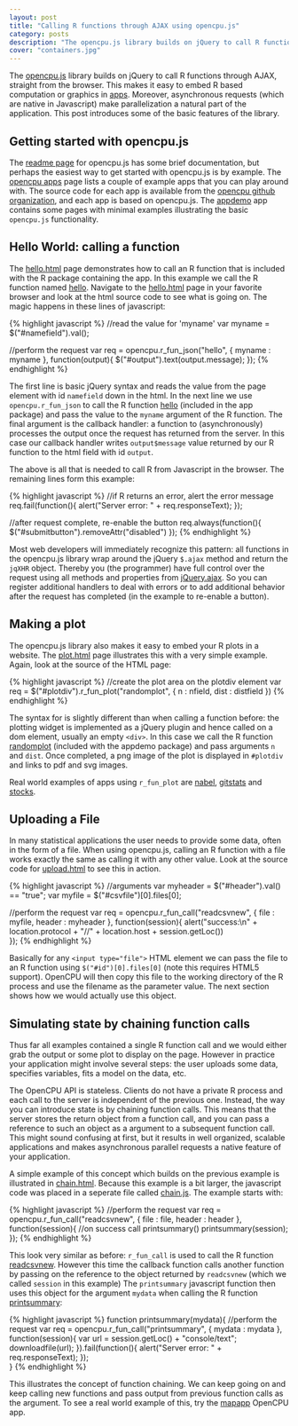 ```yaml
---
layout: post
title: "Calling R functions through AJAX using opencpu.js"
category: posts
description: "The opencpu.js library builds on jQuery to call R functions though AJAX, straight from the browser. This makes it easy to embed computation or graphics in apps."
cover: "containers.jpg"
---
```


The [opencpu.js](https://public.opencpu.org/jslib.html) library builds on jQuery to call R functions through AJAX, straight from the browser. This makes it easy to embed R based computation or graphics in [apps](https://public.opencpu.org/apps.html). Moreover, asynchronous requests (which are native in Javascript) make parallelization a natural part of the application. This post introduces some of the basic features of the library.

## Getting started with opencpu.js

The [readme page](https://github.com/jeroenooms/opencpu.js#readme) for opencpu.js has some brief documentation, but perhaps the easiest way to get started with opencpu.js is by example. The [opencpu apps](https://public.opencpu.org/apps.html) page lists a couple of example apps that you can play around with. The source code for each app is available from the [opencpu github organization](https://github.com/opencpu), and each app is based on opencpu.js. The [appdemo](https://public.opencpu.org/ocpu/library/appdemo/www/) app contains some pages with minimal examples illustrating the basic `opencpu.js` functionality.

## Hello World: calling a function

The [hello.html](https://public.opencpu.org/ocpu/library/appdemo/www/hello.html) page demonstrates how to call an R function that is included with the R package containing the app. In this example we call the R function named [hello](https://public.opencpu.org/ocpu/library/appdemo/R/hello). Navigate to the [hello.html](https://public.opencpu.org/ocpu/library/appdemo/www/hello.html) page in your favorite browser and look at the html source code to see what is going on. The magic happens in these lines of javascript:

{% highlight javascript %}
//read the value for 'myname'
var myname = $("#namefield").val();

//perform the request
var req = opencpu.r_fun_json("hello", {
  myname : myname
}, function(output){
  $("#output").text(output.message);
});
{% endhighlight %}

The first line is basic jQuery syntax and reads the value from the page element with id `namefield` down in the html. In the next line we use `opencpu.r_fun_json` to call the R function [hello](https://public.opencpu.org/ocpu/library/appdemo/R/hello) (included in the app package) and pass the value to the `myname` argument of the R function. The final argument is the callback handler: a function to (asynchronously) processes the output once the request has returned from the server. In this case our callback handler writes `output$message` value returned by our R function to the html field with id `output`. 

The above is all that is needed to call R from Javascript in the browser. The remaining lines form this example:

{% highlight javascript %}
//if R returns an error, alert the error message
req.fail(function(){
  alert("Server error: " + req.responseText);
});

//after request complete, re-enable the button 
req.always(function(){
  $("#submitbutton").removeAttr("disabled")
});
{% endhighlight %}

Most web developers will immediately recognize this pattern: all functions in the opencpu.js library wrap around the jQuery `$.ajax` method and return the `jqXHR` object. Thereby you (the programmer) have full control over the request using all methods and properties from [jQuery.ajax](http://api.jquery.com/jQuery.ajax/). So you can register additional handlers to deal with errors or to add additional behavior after the request has completed (in the example to re-enable a button).

## Making a plot

The opencpu.js library also makes it easy to embed your R plots in a website. The [plot.html](https://public.opencpu.org/ocpu/library/appdemo/www/plot.html) page illustrates this with a very simple example. Again, look at the source of the HTML page: 


{% highlight javascript %}
//create the plot area on the plotdiv element
var req = $("#plotdiv").r_fun_plot("randomplot", {
  n : nfield,
  dist : distfield
})
{% endhighlight %}

The syntax for is slightly different than when calling a function before: the plotting widget is implemented as a jQuery plugin and hence called on a dom element, usually an empty `<div>`. In this case we call the R function [randomplot](https://public.opencpu.org/ocpu/library/appdemo/R/randomplot) (included with the appdemo package) and pass arguments `n` and `dist`. Once completed, a png image of the plot is displayed in `#plotdiv` and links to pdf and svg images. 

Real world examples of apps using `r_fun_plot` are [nabel](https://public.opencpu.org/ocpu/library/nabel/www/), [gitstats](https://public.opencpu.org/ocpu/library/gitstats/www/) and [stocks](https://public.opencpu.org/ocpu/library/stocks/www/).

## Uploading a File

In many statistical applications the user needs to provide some data, often in the form of a file. When using opencpu.js, calling an R function with a file works exactly the same as calling it with any other value. Look at the source code for [upload.html](https://public.opencpu.org/ocpu/library/appdemo/www/upload.html) to see this in action.


{% highlight javascript %}
//arguments
var myheader = $("#header").val() == "true";
var myfile = $("#csvfile")[0].files[0];

//perform the request
var req = opencpu.r_fun_call("readcsvnew", {
  file : myfile,
  header : myheader
}, function(session){
  alert("success:\n" + location.protocol + "//" + location.host + session.getLoc())  
});
{% endhighlight %}

Basically for any `<input type="file">` HTML element we can pass the file to an R function using `$("#id")[0].files[0]` (note this requires HTML5 support). OpenCPU will then copy this file to the working directory of the R process and use the filename as the parameter value. The next section shows how we would actually use this object.

## Simulating state by chaining function calls

Thus far all examples contained a single R function call and we would either grab the output or some plot to display on the page. However in practice your application might involve several steps: the user uploads some data, specifies variables, fits a model on the data, etc. 

The OpenCPU API is stateless. Clients do not have a private R process and each call to the server is independent of the previous one. Instead, the way you can introduce state is by chaining function calls. This means that the server stores the return object from a function call, and you can pass a reference to such an object as a argument to a subsequent function call. This might sound confusing at first, but it results in well organized, scalable applications and makes asynchronous parallel requests a native feature of your application. 

A simple example of this concept which builds on the previous example is illustrated in [chain.html](https://public.opencpu.org/ocpu/library/appdemo/www/chain.html). Because this example is a bit larger, the javascript code was placed in a seperate file called [chain.js](https://public.opencpu.org/ocpu/library/appdemo/www/chain.js). The example starts with:

{% highlight javascript %}
//perform the request
var req = opencpu.r_fun_call("readcsvnew", {
  file : file,
  header : header
}, function(session){
  //on success call printsummary()
  printsummary(session);
});
{% endhighlight %}

This look very similar as before: `r_fun_call` is used to call the R function [readcsvnew](https://public.opencpu.org/ocpu/library/appdemo/R/readcsvnew). However this time the callback function calls another function by passing on the reference to the object returned by `readcsvnew` (which we called `session` in this example) The `printsummary` javascript function then uses this object for the argument `mydata` when calling the R function [printsummary](https://public.opencpu.org/ocpu/library/appdemo/R/printsummary):

{% highlight javascript %}
function printsummary(mydata){
  //perform the request
  var req = opencpu.r_fun_call("printsummary", {
    mydata : mydata
  }, function(session){
    var url = session.getLoc() +  "console/text";
    downloadfile(url);
  }).fail(function(){
    alert("Server error: " + req.responseText);
  });        
}
{% endhighlight %}

This illustrates the concept of function chaining. We can keep going on and keep calling new functions and pass output from previous function calls as the argument. To see a real world example of this, try the [mapapp](https://public.opencpu.org/ocpu/library/mapapp/www/) OpenCPU app.